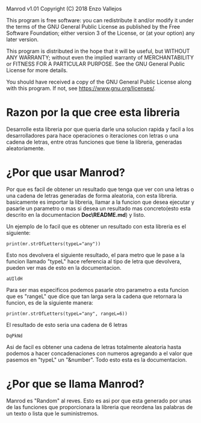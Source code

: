 Manrod v1.01
Copyright (C) 2018 Enzo Vallejos

This program is free software: you can redistribute it and/or modify
it under the terms of the GNU General Public License as published by
the Free Software Foundation; either version 3 of the License, or
(at your option) any later version.

This program is distributed in the hope that it will be useful,
but WITHOUT ANY WARRANTY; without even the implied warranty of
MERCHANTABILITY or FITNESS FOR A PARTICULAR PURPOSE.  See the
GNU General Public License for more details.

You should have received a copy of the GNU General Public License
along with this program.  If not, see <https://www.gnu.org/licenses/>.

# Razon por la que cree esta libreria

Desarrolle esta libreria por que queria darle una solucion rapida y facil a los desarrolladores para hace operaciones o iteraciones con letras o una cadena de letras, entre otras funciones que tiene la libreria, generadas aleatoriamente.

# ¿Por que usar Manrod?

Por que es facil de obtener un resultado que tenga que ver con una letras o una cadena de letras generadas de forma aleatoria, con esta libreria. basicamente es importar la libreria, llamar a la funcion que desea ejecutar y pasarle un parametro o mas si desea un resultado mas concreto(esto esta descrito en la documentacion **Doc\README.md**) y listo.

Un ejemplo de lo facil que es obtener un resultado con esta libreria es el siguiente:
```
print(mr.strOfLetters(typeL="any"))
```
Esto nos devolvera el siguiente resultado, el para metro que le pase a la funcion llamado "typeL" hace referencia al tipo de letra que devolvera, pueden ver mas de esto en la documentacion.
```
aUIldH
```
Para ser mas especificos podemos pasarle otro parametro a esta funcion que es "rangeL" que dice que tan larga sera la cadena que retornara la funcion, es de la siguiente manera:
```
print(mr.strOfLetters(typeL="any", rangeL=6))
```
El resultado de esto seria una cadena de 6 letras
```
DqPkNd
```

Asi de facil es obtener una cadena de letras totalmente aleatoria hasta podemos a hacer concadenaciones con numeros agregando a el valor que pasemos en "typeL" un "&number". Todo esto esta es la documentacion.

# ¿Por que se llama Manrod?

Manrod es "Random" al reves. Esto es asi por que esta generado por unas de las funciones que proporcionara la libreria que reordena las palabras de un texto o lista que le suministremos.
